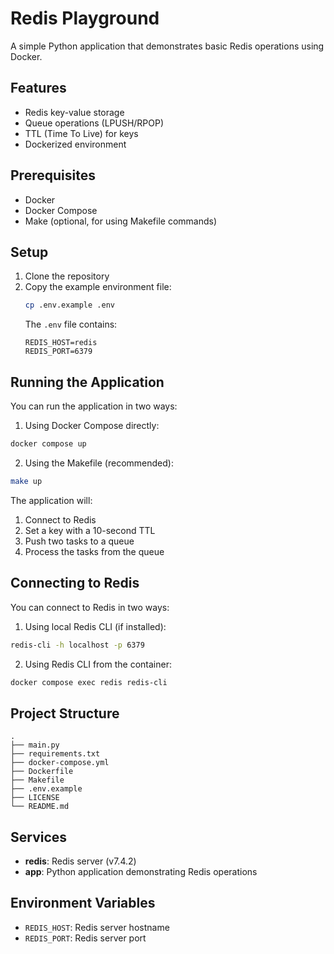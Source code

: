 # Redis Playground

A simple Python application that demonstrates basic Redis operations using Docker.

## Features

- Redis key-value storage
- Queue operations (LPUSH/RPOP)
- TTL (Time To Live) for keys
- Dockerized environment

## Prerequisites

- Docker
- Docker Compose
- Make (optional, for using Makefile commands)

## Setup

1. Clone the repository
2. Copy the example environment file:
   ```bash
   cp .env.example .env
   ```
   The `.env` file contains:
   ```
   REDIS_HOST=redis
   REDIS_PORT=6379
   ```

## Running the Application

You can run the application in two ways:

1. Using Docker Compose directly:
```bash
docker compose up
```

2. Using the Makefile (recommended):
```bash
make up
```

The application will:
1. Connect to Redis
2. Set a key with a 10-second TTL
3. Push two tasks to a queue
4. Process the tasks from the queue

## Connecting to Redis

You can connect to Redis in two ways:

1. Using local Redis CLI (if installed):
```bash
redis-cli -h localhost -p 6379
```

2. Using Redis CLI from the container:
```bash
docker compose exec redis redis-cli
```

## Project Structure

```
.
├── main.py
├── requirements.txt
├── docker-compose.yml
├── Dockerfile
├── Makefile
├── .env.example
├── LICENSE
└── README.md
```

## Services

- **redis**: Redis server (v7.4.2)
- **app**: Python application demonstrating Redis operations

## Environment Variables

- `REDIS_HOST`: Redis server hostname
- `REDIS_PORT`: Redis server port 